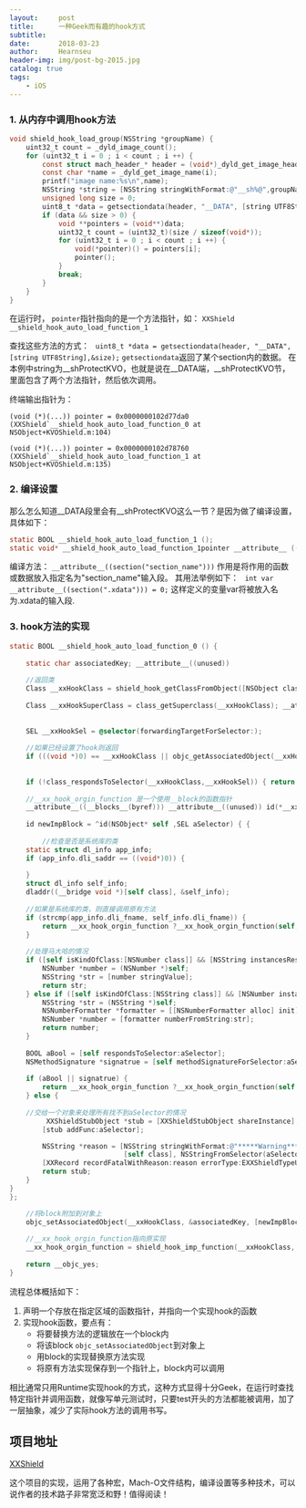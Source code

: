 ```yaml
---
layout:     post                   
title:      一种Geek而有趣的hook方式             
subtitle:   
date:       2018-03-23          
author:     Hearnseu                      
header-img: img/post-bg-2015.jpg    
catalog: true                       
tags:                              
    - iOS
---
```


### 1. 从内存中调用hook方法

```objective-c
void shield_hook_load_group(NSString *groupName) {
    uint32_t count = _dyld_image_count();
    for (uint32_t i = 0 ; i < count ; i ++) {
        const struct mach_header_* header = (void*)_dyld_get_image_header(i);
        const char *name = _dyld_get_image_name(i);
        printf("image name:%s\n",name);
        NSString *string = [NSString stringWithFormat:@"__sh%@",groupName];
        unsigned long size = 0;
        uint8_t *data = getsectiondata(header, "__DATA", [string UTF8String],&size);
        if (data && size > 0) {
            void **pointers = (void**)data;
            uint32_t count = (uint32_t)(size / sizeof(void*));
            for (uint32_t i = 0 ; i < count ; i ++) {
                void(*pointer)() = pointers[i];
                pointer();
            }
            break;
        }
    }
}
```

在运行时， `pointer`指针指向的是一个方法指针，如：
`XXShield __shield_hook_auto_load_function_1 `

查找这些方法的方式：
` uint8_t *data = getsectiondata(header, "__DATA", [string UTF8String],&size);`
`getsectiondata`返回了某个section内的数据。
在本例中string为__shProtectKVO，也就是说在__DATA端，__shProtectKVO节，里面包含了两个方法指针，然后依次调用。

终端输出指针为：
```
(void (*)(...)) pointer = 0x0000000102d77da0 (XXShield`__shield_hook_auto_load_function_0 at NSObject+KVOShield.m:104)

(void (*)(...)) pointer = 0x0000000102d78760 (XXShield`__shield_hook_auto_load_function_1 at NSObject+KVOShield.m:135)
```


### 2. 编译设置

那么怎么知道__DATA段里会有__shProtectKVO这么一节？是因为做了编译设置，具体如下：

```c
static BOOL __shield_hook_auto_load_function_1 ();
static void* __shield_hook_auto_load_function_1pointer __attribute__ ((used, section ("__DATA,__shProtectFW"))) = __shield_hook_auto_load_function_1;
```

编译方法：
` __attribute__((section("section_name"))) `
作用是将作用的函数或数据放入指定名为"section_name"输入段。
其用法举例如下：
` int var __attribute__((section(".xdata"))) = 0;`
这样定义的变量var将被放入名为.xdata的输入段.

### 3. hook方法的实现


```objective-c
static BOOL __shield_hook_auto_load_function_0 () {
    
    static char associatedKey; __attribute__((unused))
    
    //返回类
    Class __xxHookClass = shield_hook_getClassFromObject([NSObject class]); __attribute__((unused))
    
    Class __xxHookSuperClass = class_getSuperclass(__xxHookClass); __attribute__((unused))
    
    
    SEL __xxHookSel = @selector(forwardingTargetForSelector:);
    
    //如果已经设置了hook则返回
    if (((void *)0) == __xxHookClass || objc_getAssociatedObject(__xxHookClass, &associatedKey)) { return __objc_no; }
    
    
    if (!class_respondsToSelector(__xxHookClass,__xxHookSel)) { return __objc_no; }
    
    //__xx_hook_orgin_function 是一个使用__block的函数指针
    __attribute__((__blocks__(byref))) __attribute__((unused)) id(*__xx_hook_orgin_function)(NSObject* self, SEL _cmd ,SEL aSelector) = ((void*)0);
    
    id newImpBlock = ^id(NSObject* self ,SEL aSelector) { {
        
        //检查是否是系统库的类
    static struct dl_info app_info;
    if (app_info.dli_saddr == ((void*)0)) {
        
    }
    struct dl_info self_info;
    dladdr((__bridge void *)[self class], &self_info);
    
    //如果是系统库的类，则直接调用原有方法
    if (strcmp(app_info.dli_fname, self_info.dli_fname)) {
        return __xx_hook_orgin_function ?__xx_hook_orgin_function(self,__xxHookSel,aSelector) :((typeof(__xx_hook_orgin_function))(class_getMethodImplementation(__xxHookSuperClass,__xxHookSel)))(self,__xxHookSel,aSelector);
    }
    
    //处理马大哈的情况
    if ([self isKindOfClass:[NSNumber class]] && [NSString instancesRespondToSelector:aSelector]) {
        NSNumber *number = (NSNumber *)self;
        NSString *str = [number stringValue];
        return str;
    } else if ([self isKindOfClass:[NSString class]] && [NSNumber instancesRespondToSelector:aSelector]) {
        NSString *str = (NSString *)self;
        NSNumberFormatter *formatter = [[NSNumberFormatter alloc] init];
        NSNumber *number = [formatter numberFromString:str];
        return number;
    }
    
    BOOL aBool = [self respondsToSelector:aSelector];
    NSMethodSignature *signatrue = [self methodSignatureForSelector:aSelector];
    
    if (aBool || signatrue) {
        return __xx_hook_orgin_function ?__xx_hook_orgin_function(self,__xxHookSel,aSelector) :((typeof(__xx_hook_orgin_function))(class_getMethodImplementation(__xxHookSuperClass,__xxHookSel)))(self,__xxHookSel,aSelector);
    } else {
    
    //交给一个对象来处理所有找不到aSelector的情况
         XXShieldStubObject *stub = [XXShieldStubObject shareInstance];
        [stub addFunc:aSelector];

        NSString *reason = [NSString stringWithFormat:@"*****Warning***** logic error.target is %@ method is %@, reason : method forword to SmartFunction Object default implement like send message to nil.",
                            [self class], NSStringFromSelector(aSelector)];
        [XXRecord recordFatalWithReason:reason errorType:EXXShieldTypeUnrecognizedSelector];
        return stub;
    }
}
};

    //将block附加到对象上
    objc_setAssociatedObject(__xxHookClass, &associatedKey, [newImpBlock copy], OBJC_ASSOCIATION_RETAIN_NONATOMIC);
    
    //__xx_hook_orgin_function指向原实现
    __xx_hook_orgin_function = shield_hook_imp_function(__xxHookClass, __xxHookSel, imp_implementationWithBlock(newImpBlock));
    
    return __objc_yes;
}
```

流程总体概括如下：

1. 声明一个存放在指定区域的函数指针，并指向一个实现hook的函数
2. 实现hook函数，要点有：
    - 将要替换方法的逻辑放在一个block内
    - 将该block `objc_setAssociatedObject`到对象上
    - 用block的实现替换原方法实现
    - 将原有方法实现保存到一个指针上，block内可以调用

  
相比通常只用Runtime实现hook的方式，这种方式显得十分Geek，在运行时查找特定指针并调用函数，就像写单元测试时，只要test开头的方法都能被调用，加了一层抽象，减少了实际hook方法的调用书写。

## 项目地址
[XXShield](https://github.com/ValiantCat/XXShield)
    
这个项目的实现，运用了各种宏，Mach-O文件结构，编译设置等多种技术，可以说作者的技术路子非常宽泛和野！值得阅读！


